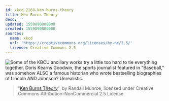 ```yaml
---
id: xkcd.2160-ken-burns-theory
title: Ken Burns Theory
desc: ''
updated: 1559890800000
created: 1559890800000
sources:
  name: xkcd
  url: 'https://creativecommons.org/licenses/by-nc/2.5/'
  license: Creative Commons 2.5
---
```

![Some of the KBCU ancillary works try a little too hard to tie everything together. Doris Kearns Goodwin, the sports journalist featured in "Baseball," was somehow ALSO a famous historian who wrote bestselling biographies of Lincoln AND Johnson? Unrealistic.](https://imgs.xkcd.com/comics/ken_burns_theory.png)
> "[Ken Burns Theory](https://xkcd.com/2160/)", by Randall Munroe, licensed under Creative Commons Attribution-NonCommercial 2.5 License
